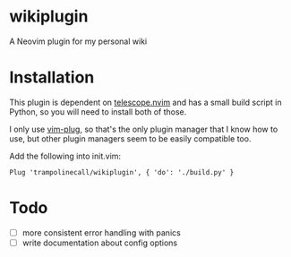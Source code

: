 # wikiplugin

A Neovim plugin for my personal wiki

# Installation

This plugin is dependent on [telescope.nvim](https://github.com/nvim-telescope/telescope.nvim) and has a small build script in Python, so you will need to install both of those.

I only use [vim-plug](https://github.com/junegunn/vim-plug), so that's the only plugin manager that I know how to use, but other plugin managers seem to be easily compatible too.

Add the following into init.vim:

```vim
Plug 'trampolinecall/wikiplugin', { 'do': './build.py' }
```

# Todo

- [ ] more consistent error handling with panics
- [ ] write documentation about config options
